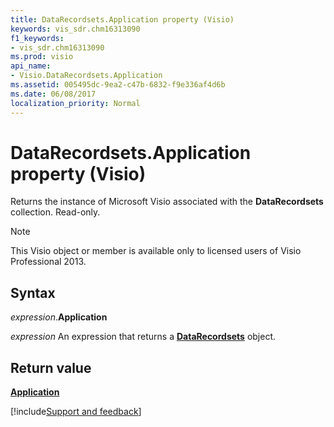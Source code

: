 ```yaml
---
title: DataRecordsets.Application property (Visio)
keywords: vis_sdr.chm16313090
f1_keywords:
- vis_sdr.chm16313090
ms.prod: visio
api_name:
- Visio.DataRecordsets.Application
ms.assetid: 005495dc-9ea2-c47b-6832-f9e336af4d6b
ms.date: 06/08/2017
localization_priority: Normal
---
```



# DataRecordsets.Application property (Visio)

Returns the instance of Microsoft Visio associated with the **DataRecordsets** collection. Read-only.


> [!NOTE] 
> This Visio object or member is available only to licensed users of Visio Professional 2013.


## Syntax

_expression_.**Application**

 _expression_ An expression that returns a **[DataRecordsets](Visio.DataRecordsets.md)** object.


## Return value

**[Application](visio.application.md)**

[!include[Support and feedback](~/includes/feedback-boilerplate.md)]